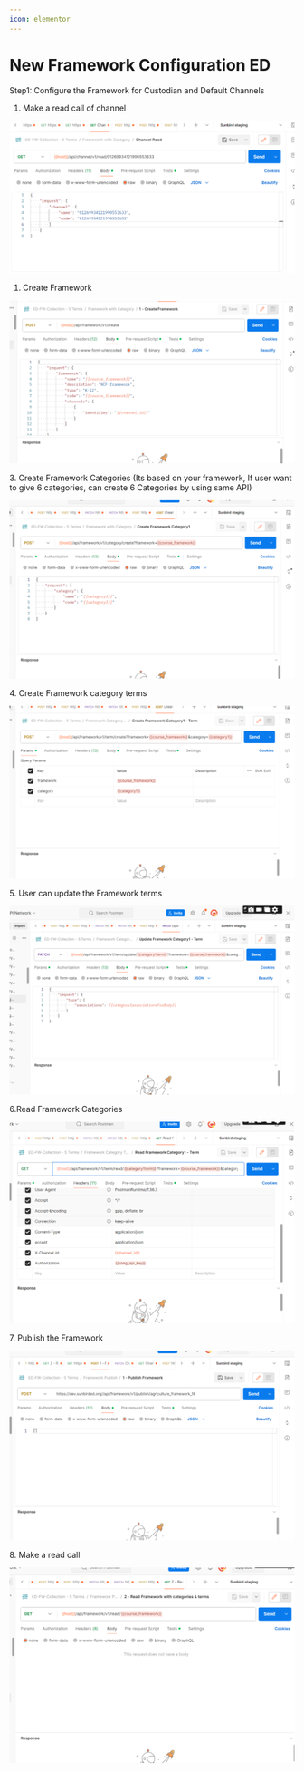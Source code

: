 ```yaml
---
icon: elementor
---
```


# New Framework Configuration ED

Step1: Configure the Framework for Custodian and Default Channels

1. Make a read call of channel

![](../../../../.gitbook/assets/0.png)

1. Create Framework

![](../../../../.gitbook/assets/1.png)

3\. Create Framework Categories (Its based on your framework, If user want to give 6 categories, can create 6 Categories by using same API)

![](../../../../.gitbook/assets/2.png)

4\. Create Framework category terms

![](../../../../.gitbook/assets/3.png)

5\. User can update the Framework terms

![](../../../../.gitbook/assets/4.png)

6.Read Framework Categories

![](../../../../.gitbook/assets/5.png)

7\. Publish the Framework

![](../../../../.gitbook/assets/6.png)

8\. Make a read call

![](../../../../.gitbook/assets/7.png)
